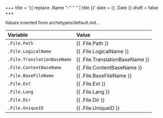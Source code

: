 +++
title = '{{ replace .Name "-" " " | title }}'
date = {{ .Date }}
draft = false
+++

Values inserted from archetypes/default.md...

Variable|Value
:--|:--
`.File.Path`|{{ .File.Path }}
`.File.LogicalName`|{{ .File.LogicalName }}
`.File.TranslationBaseName`|{{ .File.TranslationBaseName }}
`.File.ContentBaseName`|{{ .File.ContentBaseName }}
`.File.BaseFileName`|{{ .File.BaseFileName }}
`.File.Ext`|{{ .File.Ext }}
`.File.Lang`|{{ .File.Lang }}
`.File.Dir`|{{ .File.Dir }}
`.File.UniqueID`|{{ .File.UniqueID }}
